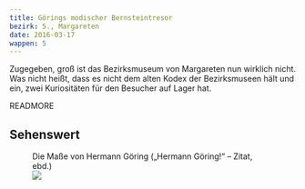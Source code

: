 ```yaml
---
title: Görings modischer Bernsteintresor
bezirk: 5., Margareten
date: 2016-03-17
wappen: 5
---
```


Zugegeben, groß ist das Bezirksmuseum von Margareten nun wirklich nicht. Was nicht
heißt, dass es nicht dem alten Kodex der Bezirksmuseen hält und ein, zwei Kuriositäten für den
Besucher auf Lager hat.

READMORE

## Sehenswert

<figure>
  <figcaption>
    Die Maße von Hermann Göring („Hermann Göring!“ – Zitat, ebd.)
  </figcaption>
  <picture>
    <img src="/images/5-goering.jpg">
  </picture>
</figure>


